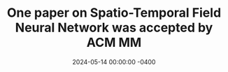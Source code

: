 ---
title: "One paper on Spatio-Temporal Field Neural Network was accepted by ACM MM"
date: 2024-05-14 00:00:00 -0400
---